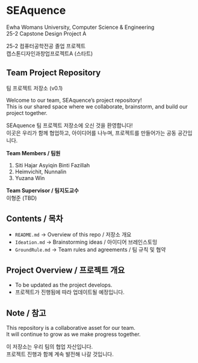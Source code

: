 # SEAquence   
Ewha Womans University, Computer Science & Engineering
<br>25-2 Capstone Design Project A  

25-2 컴퓨터공학전공 졸업 프로젝트
<br>캡스톤디자인과창업프로젝트A (스타트)   

## Team Project Repository
팀 프로젝트 저장소 (v0.1)

Welcome to our team, SEAquence’s project repository!  
This is our shared space where we collaborate, brainstorm, and build our project together.  

SEAquence 팀 프로젝트 저장소에 오신 것을 환영합니다!  
이곳은 우리가 함께 협업하고, 아이디어를 나누며, 프로젝트를 만들어가는 공동 공간입니다.  

**Team Members / 팀원**
1) Siti Hajar Asyiqin Binti Fazillah
2) Heimvichit, Nunnalin
3) Yuzana Win

**Team Supervisor / 팀지도교수**
<br>이형준 (TBD)

## Contents / 목차
- `README.md` → Overview of this repo / 저장소 개요  
- `Ideation.md` → Brainstorming ideas / 아이디어 브레인스토밍  
- `GroundRule.md` → Team rules and agreements / 팀 규칙 및 협약  

## Project Overview / 프로젝트 개요
- To be updated as the project develops.  
- 프로젝트가 진행됨에 따라 업데이트될 예정입니다.  

## Note / 참고
This repository is a collaborative asset for our team.  
It will continue to grow as we make progress together.  

이 저장소는 우리 팀의 협업 자산입니다.  
프로젝트 진행과 함께 계속 발전해 나갈 것입니다.  
